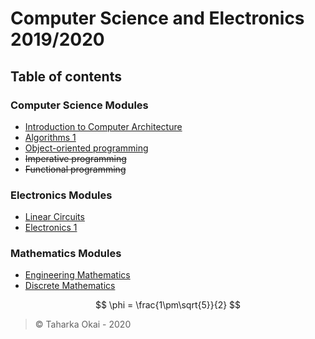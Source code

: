 # Computer Science and Electronics 2019/2020

## Table of contents

### Computer Science Modules

- [Introduction to Computer Architecture](./comparch/lecture/index.md)
- [Algorithms 1](./algorithms/lecture/index.md)
- [Object-oriented programming](./objorient/lecture/index.md)
- ~~Imperative programming~~
- ~~Functional programming~~

### Electronics Modules

- [Linear Circuits](linear/lecture/index.md)
- [Electronics 1](electronics/lecture/index.md)

### Mathematics Modules

- [Engineering Mathematics](./engmat/lecture/index.md)
- [Discrete Mathematics](./discrete/lecture/index.md)

$$ \phi = \frac{1\pm\sqrt{5}}{2} $$

> &copy; Taharka Okai - 2020
